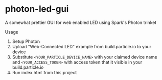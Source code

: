 # photon-led-gui
A somewhat prettier GUI for web enabled LED using Spark's Photon trinket

Usage

1. Setup Photon
2. Upload "Web-Connected LED" example from build.particle.io to your device
3. Substitute ```<YOUR_PARTICLE_DEVICE_NAME>``` with your claimed device name and ```<YOUR_ACCESS_TOKEN>``` with access token that it visible in your build.particle.io
4. Run index.html from this project
